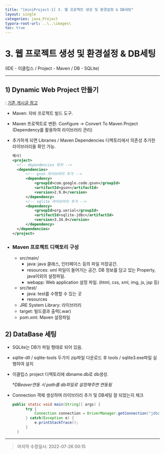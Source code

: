 ```yaml
---
title: "[miniProject-1] 3. 웹 프로젝트 생성 및 환경설정 & DB세팅"
layout: single
categories: java_Project
typora-root-url: ..\..\images\
toc: true
---
```


# 3. 웹 프로젝트 생성 및 환경설정 & DB세팅

(IDE - 이클립스 / Project - Maven / DB - SQLite)

------

## 1) Dynamic Web Project 만들기

: [기존 게시글 참고](https://jiyongyoon.github.io/server/tomcat/#2-%EC%9D%B4%ED%81%B4%EB%A6%BD%EC%8A%A4-%EC%97%B0%EB%8F%99)

- Maven: 자바 프로젝트 빌드 도구.

- Maven 프로젝트로 변환: Configure -> Convert To Maven Project (Dependency를 활용하여 라이브러리 관리)

- 추가하게 되면 Libraries / Maven Dependencies 디렉토리에서 의존성 추가한 라이브러리들 확인 가능.

  ```xml
  예시)
  <project>
    <!-- dependencies 위치 -->
    <dependencies>
    	<!-- gson 라이브러리 추가 -->
    	<dependency>
    		<groupId>com.google.code.gson</groupId>
    		<artifactId>gson</artifactId>
    		<version>2.9.0</version>
    	</dependency>
    	<!-- sqlite 라이브러리 추가 -->
    	<dependency>
    		<groupId>org.xerial</groupId>
    		<artifactId>sqlite-jdbc</artifactId>
    		<version>3.34.0</version>
    	</dependency>
    </dependencies>
  </project>
  ```

- ### Maven 프로젝트 디랙토리 구성

  - src/main/
    - java: java 클래스, 인터페이스 등의 파일 저장공간.
    - resources: xml 파일이 들어가는 공간. DB 정보를 담고 있는 Property, java이외의 설정파일.
    - webapp: Web application 설정 파일. (html, css, xml, img, js, jsp 등)
  - src/test/
    - java: test를 수행할 수 있는 곳
    - resources
  - JRE System Library: 라이브러리
  - target: 빌드결과 출력(.war)
  - pom.xml: Maven 설정파일



## 2) DataBase 세팅

- SQLite는 DB가 파일 형태로 되어 있음.

- sqlite-dll / sqlite-tools 두가지 zip파일 다운로드 후 tools / sqlite3.exe파일 실행하여 설치

- 이클립스 project 디렉토리에 dbname.db로 db생성.

  **DBeaver연동 시 path를 db파일로 설정해주면 연동됨*

- Connection 객체 생성하여 라이브러리 추가 및 DB세팅 잘 되었는지 체크

  ```java
  public static void main(String[] args) {
  		try {
  			Connection connection = DriverManager.getConnection("jdbc:sqlite:dbname.db");
  		} catch(Exception e) {
  			e.printStackTrace();
  		}
  	}
  ```

  

------

> 마지막 수정일시: 2022-07-26 00:15